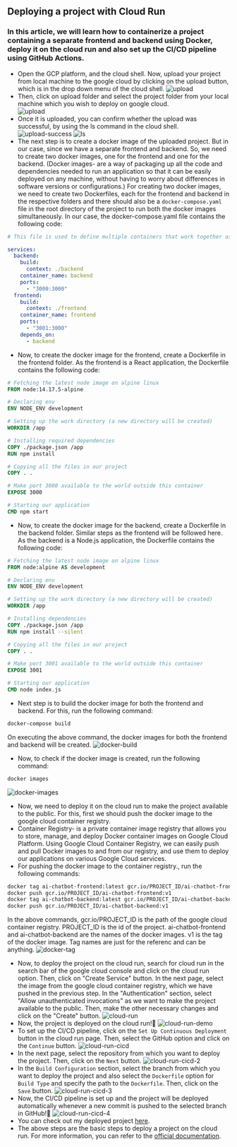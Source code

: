 ## Deploying a project with Cloud Run

### In this article, we will learn how to containerize a project containing a separate frontend and backend using Docker, deploy it on the cloud run and also set up the CI/CD pipeline using GitHub Actions.

* Open the GCP platform, and the cloud shell. Now, upload your project from local machine to the google cloud by clicking on the upload button, which is in the drop down menu of the cloud shell.
![upload](assets/1.png)
* Then, click on upload folder and select the project folder from your local machine which you wish to deploy on google cloud.<br>
![upload](assets/2.png)
* Once it is uploaded, you can confirm whether the upload was successful, by using the ls command in the cloud shell.<br>
![upload-success](assets/13.png)
![ls](assets/14.png)
* The next step is to create a docker image of the uploaded project. But in our case, since we have a separate frontend and backend. So, we need to create two docker images, one for the frontend and one for the backend.
(Docker images- are a way of packaging up all the code and dependencies needed to run an application so that it can be easily deployed on any machine, without having to worry about differences in software versions or configurations.)
For creating two docker images, we need to create two Dockerfiles, each for the frontend and backend in the respective folders and there should also be a `docker-compose.yaml` file in the root directory of the project to run both the docker images simultaneously. In our case, the docker-compose.yaml file contains the following code:
```yaml
# This file is used to define multiple containers that work together as part of this application

services:
  backend:
    build: 
      context: ./backend
    container_name: backend
    ports:
      - "3000:3000"
  frontend:
    build:
      context: ./frontend
    container_name: frontend
    ports:
      - "3001:3000"
    depends_on:
      - backend
```
* Now, to create the docker image for the frontend, create a Dockerfile in the frontend folder. As the frontend is a React application, the Dockerfile contains the following code:
```Dockerfile
# Fetching the latest node image on alpine linux
FROM node:14.17.5-alpine

# Declaring env
ENV NODE_ENV development

# Setting up the work directory (a new directory will be created)
WORKDIR /app

# Installing required dependencies
COPY ./package.json /app
RUN npm install

# Copying all the files in our project
COPY . .

# Make port 3000 available to the world outside this container
EXPOSE 3000

# Starting our application
CMD npm start
```
* Now, to create the docker image for the backend, create a Dockerfile in the backend folder. Similar steps as the frontend will be followed here. As the backend is a Node.js application, the Dockerfile contains the following code:
```Dockerfile
# Fetching the latest node image on alpine linux
FROM node:alpine AS development

# Declaring env
ENV NODE_ENV development

# Setting up the work directory (a new directory will be created)
WORKDIR /app

# Installing dependencies
COPY ./package.json /app
RUN npm install --silent

# Copying all the files in our project
COPY . .

# Make port 3001 available to the world outside this container
EXPOSE 3001

# Starting our application
CMD node index.js
```
* Next step is to build the docker image for both the frontend and backend. For this, run the following command:
```bash
docker-compose build
```
On executing the above command, the docker images for both the frontend and backend will be created.
![docker-build](assets/15.png)
* Now, to check if the docker image is created, run the following command:
```bash
docker images
```
![docker-images](assets/16.png)
* Now, we need to deploy it on the cloud run to make the project available to the public. For this, first we should push the docker image to the google cloud container registry.
* Container Registry- is a private container image registry that allows you to store, manage, and deploy Docker container images on Google Cloud Platform. Using Google Cloud Container Registry, we can easily push and pull Docker images to and from our registry, and use them to deploy our applications on various Google Cloud services.
* For pushing the docker image to the container registry., run the following commands:
```bash
docker tag ai-chatbot-frontend:latest gcr.io/PROJECT_ID/ai-chatbot-frontend:v1
docker push gcr.io/PROJECT_ID/ai-chatbot-frontend:v1
docker tag ai-chatbot-backend:latest gcr.io/PROJECT_ID/ai-chatbot-backend:v1
docker push gcr.io/PROJECT_ID/ai-chatbot-backend:v1
```
In the above commands, gcr.io/PROJECT_ID is the path of the google cloud container registry. PROJECT_ID is the id of the project. ai-chatbot-frontend and ai-chatbot-backend are the names of the docker images. v1 is the tag of the docker image. Tag names are just for the referenc and can be anything.
![docker-tag](assets/17.png)
* Now, to deploy the project on the cloud run, search for cloud run in the search bar of the google cloud console and click on the cloud run option. Then, click on "Create Service" button. In the next page, select the image from the google cloud container registry, which we have pushed in the previous step.
In the "Authentication" section, select "Allow unauthenticated invocations" as we want to make the project available to the public. Then, make the other necessary changes and click on the "Create" button.
![cloud-run](assets/9.png)
* Now, the project is deployed on the cloud run!🥳
![cloud-run-demo](assets/22.png)
* To set up the CI/CD pipeline, click on the `Set Up Continuous Deployment` button in the cloud run page. Then, select the GitHub option and click on the `Continue` button.
![cloud-run-cicd](assets/18.png)
* In the next page, select the repository from which you want to deploy the project. Then, click on the `Next` button.
![cloud-run-cicd-2](assets/19.png)
* In the `Build Configuration` section, select the branch from which you want to deploy the project and also select the `Dockerfile` option for `Build Type` and specify the path to the `Dockerfile`. Then, click on the `Save` button.
![cloud-run-cicd-3](assets/20.png)
* Now, the CI/CD pipeline is set up and the project will be deployed automatically whenever a new commit is pushed to the selected branch in GitHub!🥳
![cloud-run-cicd-4](assets/21.png)
* You can check out my deployed project [here](https://ai-chatbot-frontend-vbtjd5yyqq-el.a.run.app/).
* The above steps are the basic steps to deploy a project on the cloud run. For more information, you can refer to the [official documentation](https://cloud.google.com/run/docs/quickstarts/build-and-deploy).
